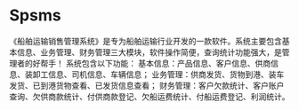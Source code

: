 # Spsms
 《船舶运输销售管理系统》是专为船舶运输行业开发的一款软件。系统主要包含基本信息、业务管理、财务管理三大模块，软件操作简便，查询统计功能强大，是管理者的好帮手！ 系统包含以下功能： 基本信息：产品信息、客户信息、供商信息、装卸工信息、司机信息、车辆信息； 业务管理：供商发货、货物到港、装车发货、已到港货物查看、已发货信息查看； 财务管理：客户欠款统计、客户账户查询、欠供商款统计、付供商款登记、欠船运费统计、付船运费登记、利润统计。
